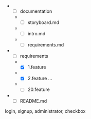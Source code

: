 * - [ ] documentation
  * - [ ] storyboard.md
  * - [ ] intro.md
  * - [ ] requirements.md
  
* - [ ] requirements
  * - [x] 1.feature
  * - [x] 2.feature
          ...
  * - [ ] 20.feature
          
* - [ ] README.md

login, signup, administrator, checkbox
